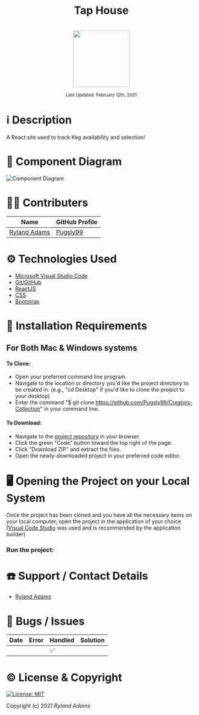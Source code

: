 # <div align="center">Tap House</div>

<p align="center">
    <br>
    <a href="https://github.com/Pugsly99">
        <img src="https://avatars.githubusercontent.com/u/72629902?s=460&u=3d57cdd64df52a007e362b2cb3e02573cdaa9c3a&v=4" width="150px" height="auto">
    </a>
</p>

<p align="center">
  <small>Last Updated: February 12th, 2021</small>
</p>

# ℹ️ Description

A React site used to track Keg availability and selection!


# 📸 Component Diagram

![Component Diagram](./READMEAssets/Diagram.png)

# 🧑‍💻 Contributers

| Name | GitHub Profile |
|------|----------------|
| [Ryland Adams](https://www.linkedin.com/in/rylandadams/) | [Pugsly99](https://github.com/Pugsly99)|
# ⚙️ Technologies Used

* <a href="https://code.visualstudio.com/">Microsoft Visual Studio Code</a>
* <a href="https://github.com/">Git/GitHub</a>
* <a href="https://reactjs.org/">ReactJS</a>
* <a href="https://developer.mozilla.org/en-US/docs/Learn/CSS">CSS</a>
* <a href="https://getbootstrap.com/">Bootstrap</a>

# 💾 Installation Requirements

## For Both Mac & Windows systems

#### To Clone:
- Open your preferred command line program.
- Navigate to the location or directory you'd like the project directory to be created in. (e.g., "cd Desktop" if you'd like to clone the project to your desktop)
- Enter the command "$ git clone https://github.com/Pugsly99/Creators-Collection" in your command line.

#### To Download:
- Navigate to the [project repository](https://github.com/Pugsly99/Creators-Collection) in your browser.
- Click the green "Code" button toward the top right of the page.
- Click "Download ZIP" and extract the files.
- Open the newly-downloaded project in your preferred code editor.



# 🖥️ Opening the Project on your Local System

Once the project has been cloned and you have all the necessary items on your local computer, open the project in the application of your choice (<a href="https://code.visualstudio.com/">Visual Code Studio</a> was used and is recommended by the application builder)



### Run the project:



# ☎️ Support / Contact Details

* [Ryland Adams](mailto:rylandadams@yahoo.com)



# 🐛 Bugs / Issues

| Date | Error | Handled | Solution |
| :------------- | :------------- | :------------- | :------------- |
|  |  | ✅  |  |



# ©️ License & Copyright

[![License: MIT](https://img.shields.io/badge/License-MIT-yellow.svg)](https://opensource.org/licenses/MIT)

Copyright (c) 2021 *_Ryland Adams_*
